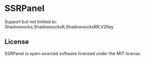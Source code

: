# SSRPanel
Support but not limited to: Shadowsocks,ShadowsocksR,ShadowsocksRR,V2Ray

## License

SSRPanel is open-sourced software licensed under the MIT license.